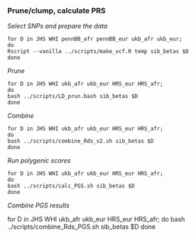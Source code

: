 ###  Prune/clump, calculate PRS
*Select SNPs and prepare the data*
```
for D in JHS WHI pennBB_afr pennBB_eur ukb_afr ukb_eur;
do
Rscript --vanilla ../scripts/make_vcf.R temp sib_betas $D
done
```

*Prune*

```
for D in JHS WHI ukb_afr ukb_eur HRS_eur HRS_afr;
do
bash ../scripts/LD_prun.bash sib_betas $D
done
```

*Combine*

```
for D in JHS WHI ukb_afr ukb_eur HRS_eur HRS_afr;
do
bash ../scripts/combine_Rds_v2.sh sib_betas $D
done
```



*Run polygenic scores*

```
for D in JHS WHI ukb_afr ukb_eur HRS_eur HRS_afr;
do
bash ../scripts/calc_PGS.sh sib_betas $D
done
```

*Combine PGS results*

for D in JHS WHI ukb_afr ukb_eur  HRS_eur HRS_afr;
do
bash ../scripts/combine_Rds_PGS.sh sib_betas $D
done
```
